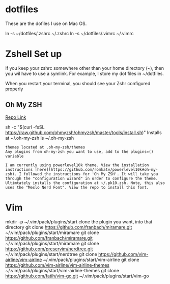 # dotfiles

These are the dofiles I use on Mac OS.

ln -s ~/dotfiles/.zshrc ~/.zshrc
ln -s ~/dotfiles/.vimrc ~/.vimrc

# Zshell Set up

If you keep your zshrc somewhere other than your home directory (~), then you wil have to use a symlink. For example, I store my dot files in ~/dotfiles.

When you restart your terminal, you should see your Zshr configured properly


## Oh My ZSH

[Repo Link](https://github.com/ohmyzsh/ohmyzsh/)

sh -c "$(curl -fsSL https://raw.github.com/ohmyzsh/ohmyzsh/master/tools/install.sh)"
    Installs at ~/.oh-my-zsh
    ls ~/.oh-my-zsh
    
    themes located at .oh-my-zsh/themes
    Any plugins from oh-my-zsh you want to use, add to the plugins=() variable

    I am currently using powerlevel10k theme. View the installation instructions [here](https://github.com/romkatv/powerlevel10k#oh-my-zsh). I followed the instructions for 'Oh My ZSH'. It will take you through the "configuration wizard" in order to configure the theme. Ultimtately installs the configuration at ~/.pk10.zsh. Note, this also uses the "Meslo Nerd Font". View the repo to install this font.


# Vim

mkdir -p ~/.vim/pack/plugins/start
clone the plugin you want, into that directory
    git clone https://github.com/franbach/miramare.git ~/.vim/pack/plugins/start/miramare
    git clone https://github.com/franbach/miramare.git ~/.vim/pack/plugins/start/miramare
    git clone https://github.com/preservim/nerdtree.git ~/.vim/pack/plugins/start/nerdtree
    git clone https://github.com/vim-airline/vim-airline ~/.vim/pack/plugins/start/vim-airline
    git clone https://github.com/vim-airline/vim-airline-themes ~/.vim/pack/plugins/start/vim-airline-themes
    git clone https://github.com/fatih/vim-go.git ~/.vim/pack/plugins/start/vim-go


